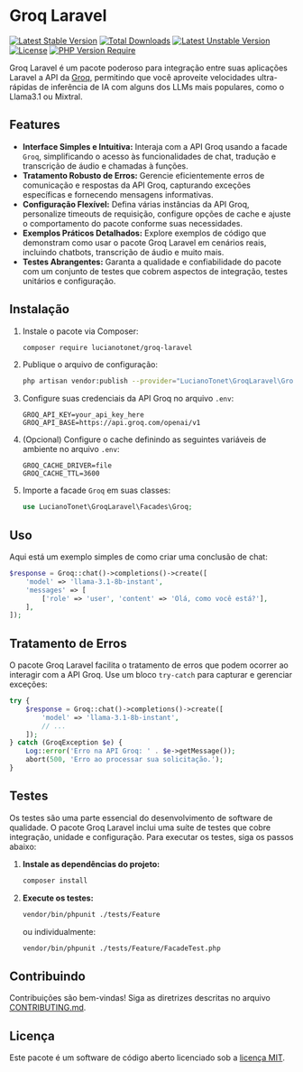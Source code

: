 # Groq Laravel

[![Latest Stable Version](http://poser.pugx.org/lucianotonet/groq-laravel/v)](https://packagist.org/packages/lucianotonet/groq-laravel) [![Total Downloads](http://poser.pugx.org/lucianotonet/groq-laravel/downloads)](https://packagist.org/packages/lucianotonet/groq-laravel) [![Latest Unstable Version](http://poser.pugx.org/lucianotonet/groq-laravel/v/unstable)](https://packagist.org/packages/lucianotonet/groq-laravel) [![License](http://poser.pugx.org/lucianotonet/groq-laravel/license)](https://packagist.org/packages/lucianotonet/groq-laravel) [![PHP Version Require](http://poser.pugx.org/lucianotonet/groq-laravel/require/php)](https://packagist.org/packages/lucianotonet/groq-laravel)

Groq Laravel é um pacote poderoso para integração entre suas aplicações Laravel a API da [Groq](https://groq.com/), permitindo que você aproveite velocidades ultra-rápidas de inferência de IA com alguns dos LLMs mais populares, como o Llama3.1 ou Mixtral.

## Features

- **Interface Simples e Intuitiva:** Interaja com a API Groq usando a facade `Groq`, simplificando o acesso às funcionalidades de chat, tradução e transcrição de áudio e chamadas à funções.
- **Tratamento Robusto de Erros:** Gerencie eficientemente erros de comunicação e respostas da API Groq, capturando exceções específicas e fornecendo mensagens informativas.
- **Configuração Flexível:** Defina várias instâncias da API Groq, personalize timeouts de requisição, configure opções de cache e ajuste o comportamento do pacote conforme suas necessidades.
- **Exemplos Práticos Detalhados:** Explore exemplos de código que demonstram como usar o pacote Groq Laravel em cenários reais, incluindo chatbots, transcrição de áudio e muito mais.
- **Testes Abrangentes:** Garanta a qualidade e confiabilidade do pacote com um conjunto de testes que cobrem aspectos de integração, testes unitários e configuração.

## Instalação

1. Instale o pacote via Composer:

   ```bash
   composer require lucianotonet/groq-laravel
   ```

2. Publique o arquivo de configuração:

   ```bash
   php artisan vendor:publish --provider="LucianoTonet\GroqLaravel\GroqServiceProvider"
   ```

3. Configure suas credenciais da API Groq no arquivo `.env`:

   ```
   GROQ_API_KEY=your_api_key_here
   GROQ_API_BASE=https://api.groq.com/openai/v1
   ```

4. (Opcional) Configure o cache definindo as seguintes variáveis de ambiente no arquivo `.env`:

   ```
   GROQ_CACHE_DRIVER=file
   GROQ_CACHE_TTL=3600
   ```

5. Importe a facade `Groq` em suas classes:

   ```php
   use LucianoTonet\GroqLaravel\Facades\Groq;
   ```

## Uso

Aqui está um exemplo simples de como criar uma conclusão de chat:

```php
$response = Groq::chat()->completions()->create([
    'model' => 'llama-3.1-8b-instant',
    'messages' => [
        ['role' => 'user', 'content' => 'Olá, como você está?'],
    ],
]);
```

## Tratamento de Erros

O pacote Groq Laravel facilita o tratamento de erros que podem ocorrer ao interagir com a API Groq. Use um bloco `try-catch` para capturar e gerenciar exceções:

```php
try {
    $response = Groq::chat()->completions()->create([
        'model' => 'llama-3.1-8b-instant',
        // ...
    ]);
} catch (GroqException $e) {
    Log::error('Erro na API Groq: ' . $e->getMessage());
    abort(500, 'Erro ao processar sua solicitação.');
}
```

## Testes

Os testes são uma parte essencial do desenvolvimento de software de qualidade. O pacote Groq Laravel inclui uma suíte de testes que cobre integração, unidade e configuração. Para executar os testes, siga os passos abaixo:

1. **Instale as dependências do projeto:**

   ```bash
   composer install
   ```

2. **Execute os testes:**

   ```bash
   vendor/bin/phpunit ./tests/Feature
   ```

   ou individualmente:

   ```bash
   vendor/bin/phpunit ./tests/Feature/FacadeTest.php
   ```

## Contribuindo

Contribuições são bem-vindas! Siga as diretrizes descritas no arquivo [CONTRIBUTING.md](CONTRIBUTING.md).

## Licença

Este pacote é um software de código aberto licenciado sob a [licença MIT](LICENSE).
